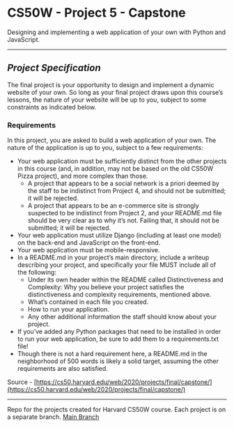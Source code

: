 # CS50W - Project 5 - Capstone
Designing and implementing a web application of your own with Python and JavaScript.

---

## _Project Specification_
The final project is your opportunity to design and implement a dynamic website of your own. So long as your final project draws upon this course’s lessons, the nature of your website will be up to you, subject to some constraints as indicated below.

### Requirements
In this project, you are asked to build a web application of your own. The nature of the application is up to you, subject
to a few requirements:

- Your web application must be sufficiently distinct from the other projects in this course (and, in addition, may not be 
based on the old CS50W Pizza project), and more complex than those.
  - A project that appears to be a social network is a priori deemed by the staff to be indistinct from Project 4,
and should not be submitted; it will be rejected.
  - A project that appears to be an e-commerce site is strongly suspected to be indistinct from Project 2, and your 
README.md file should be very clear as to why it’s not. Failing that, it should not be submitted; it will be rejected.
- Your web application must utilize Django (including at least one model) on the back-end and JavaScript on the front-end.
- Your web application must be mobile-responsive.
- In a README.md in your project’s main directory, include a writeup describing your project, and specifically your file 
MUST include all of the following:
  - Under its own header within the README called Distinctiveness and Complexity: Why you believe your project satisfies the distinctiveness and complexity requirements, mentioned above.
  - What’s contained in each file you created.
  - How to run your application.
  - Any other additional information the staff should know about your project.
- If you’ve added any Python packages that need to be installed in order to run your web application, be sure to add them to a requirements.txt file!
- Though there is not a hard requirement here, a README.md in the neighborhood of 500 words is likely a solid target, assuming the other requirements are also satisfied.

Source - [https://cs50.harvard.edu/web/2020/projects/final/capstone/](https://cs50.harvard.edu/web/2020/projects/final/capstone/)

---

Repo for the projects created for Harvard CS50W course. Each project is on a separate branch. [Main Branch](https://github.com/kevinbeirne1/CS50W-Projects) 
